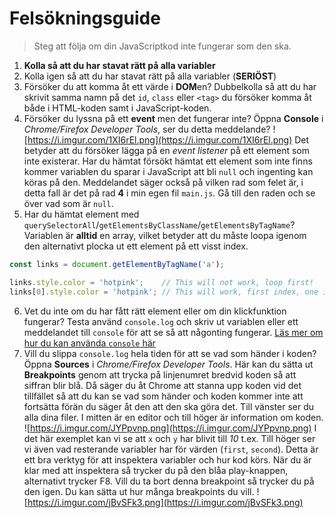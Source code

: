 # Felsökningsguide
> Steg att följa om din JavaScriptkod inte fungerar som den ska.

1. **Kolla så att du har stavat rätt på alla variabler**
2. Kolla igen så att du har stavat rätt på alla variabler (**SERIÖST**)
3. Försöker du att komma åt ett värde i **DOM**en? Dubbelkolla så att du har skrivit samma namn på det `id`, `class` eller `<tag>` du försöker komma åt både i HTML-koden samt i JavaScript-koden.
4. Försöker du lyssna på ett **event** men det fungerar inte? Öppna **Console** i *Chrome/Firefox Developer Tools*, ser du detta meddelande?
![https://i.imgur.com/1XI6rEl.png](https://i.imgur.com/1XI6rEl.png)
Det betyder att du försöker lägga på en _event listener_ på ett element som inte existerar. Har du hämtat försökt hämtat ett element som inte finns kommer variablen du sparar i JavaScript att bli `null` och ingenting kan köras på den. Meddelandet säger också på vilken rad som felet är, i detta fall är det på rad **4** i min egen fil `main.js`. Gå till den raden och se över vad som är `null`.
5. Har du hämtat element med `querySelectorAll`/`getElementsByClassName`/`getElementsByTagName`? Variablen är **alltid** en array, vilket betyder att du måste loopa igenom den alternativt plocka ut ett element på ett visst index.
```js
const links = document.getElementByTagName('a');

links.style.color = 'hotpink';    // This will not work, loop first!
links[0].style.color = 'hotpink'; // This will work, first index, one item
```
6. Vet du inte om du har fått rätt element eller om din klickfunktion fungerar? Testa använd `console.log` och skriv ut variablen eller ett meddelandet till `console` för att se så att någonting fungerar. [Läs mer om hur du kan använda `console` här](https://dev.to/worldclassdev/leveraging-the-power-of-the-javascript-console-in-development-24ap)
7. Vill du slippa `console.log` hela tiden för att se vad som händer i koden? Öppna **Sources** i *Chrome/Firefox Developer Tools*. Här kan du sätta ut **Breakpoints** genom att trycka på linjenumret bredvid koden så att siffran blir blå. Då säger du åt Chrome att stanna upp koden vid det tillfället så att du kan se vad som händer och koden kommer inte att fortsätta förän du säger åt den att den ska göra det. Till vänster ser du alla dina filer. I mitten är en editor och till höger är information om koden.
![https://i.imgur.com/JYPpvnp.png](https://i.imgur.com/JYPpvnp.png)
I det här exemplet kan vi se att `x` och `y` har blivit till _10_ t.ex. Till höger ser vi även vad resterande variabler har för värden (`first`, `second`). Detta är ett bra verktyg för att inspektera variabler och hur kod körs. När du är klar med att inspektera så trycker du på den blåa play-knappen, alternativt trycker F8. Vill du ta bort denna breakpoint så trycker du på den igen. Du kan sätta ut hur många breakpoints du vill.
![https://i.imgur.com/jBvSFk3.png](https://i.imgur.com/jBvSFk3.png)